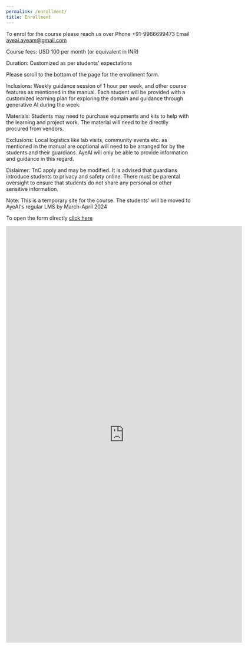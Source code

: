 ```yaml
---
permalink: /enrollment/
title: Enrollment
---
```


To enrol for the course please reach us over 
Phone +91-9966699473
Email ayeai.ayeam@gmail.com

Course fees: USD 100 per month (or equivalent in INR)

Duration: Customized as per students' expectations

Please scroll to the bottom of the page for the enrollment form.

Inclusions: Weekly guidance session of 1 hour per week, and other course features as mentioned in the manual. Each student will be provided with a customized learning plan for exploring the domain and guidance through generative AI during the week. 

Materials: Students may need to purchase equipments and kits to help with the learning and project work. The material will need to be directlly procured from vendors.

Exclusions: Local logistics like lab visits, community events etc. as mentioned in the manual are ooptional will need to be arranged for by the students and their guardians. AyeAI will only be able to provide information and guidance in this regard.

Dislaimer: TnC apply and may be modified. It is advised that guardians introduce students to privacy and safety online. There must be parental oversight to ensure that students do not share any personal or other sensitive information.  

Note: This is a temporary site for the course. The students' will be moved to AyeAI's regular LMS by March-April 2024 

To open the form directly [click here](https://forms.gle/fQNa9L8smn5LBPHW8)

<iframe src="https://docs.google.com/forms/d/e/1FAIpQLSfD-nanVl1U8rKldPz-3fhslgyIscyqYxC3H3Ns0yh9m76r3g/viewform?embedded=true" width="640" height="1131" frameborder="0" marginheight="0" marginwidth="0">
